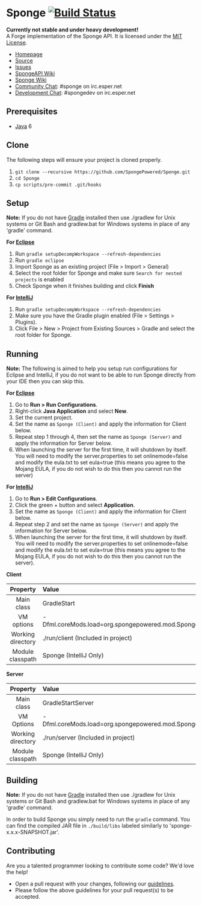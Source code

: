 Sponge [![Build Status](https://travis-ci.org/SpongePowered/Sponge.svg?branch=master)](https://travis-ci.org/SpongePowered/Sponge)
=============
**Currently not stable and under heavy development!**  
A Forge implementation of the Sponge API. It is licensed under the [MIT License]. 

* [Homepage]
* [Source]
* [Issues]
* [SpongeAPI Wiki]
* [Sponge Wiki]
* [Community Chat]: #sponge on irc.esper.net
* [Development Chat]: #spongedev on irc.esper.net

## Prerequisites
* [Java] 6

## Clone
The following steps will ensure your project is cloned properly.  

1. `git clone --recursive https://github.com/SpongePowered/Sponge.git`
2. `cd Sponge`
3. `cp scripts/pre-commit .git/hooks`

## Setup
__Note:__ If you do not have [Gradle] installed then use ./gradlew for Unix systems or Git Bash and gradlew.bat for Windows systems in place of any 'gradle' command.

__For [Eclipse]__  
  1. Run `gradle setupDecompWorkspace --refresh-dependencies`  
  2. Run `gradle eclipse`
  3. Import Sponge as an existing project (File > Import > General)
  4. Select the root folder for Sponge and make sure `Search for nested projects` is enabled
  5. Check Sponge when it finishes building and click **Finish**

__For [IntelliJ]__  
  1. Run `gradle setupDecompWorkspace --refresh-dependencies`  
  2. Make sure you have the Gradle plugin enabled (File > Settings > Plugins).  
  3. Click File > New > Project from Existing Sources > Gradle and select the root folder for Sponge.

## Running
__Note:__ The following is aimed to help you setup run configurations for Eclipse and IntelliJ, if you do not want to be able to run Sponge directly from your IDE then you can skip this.  

__For [Eclipse]__  
  1. Go to **Run > Run Configurations**.  
  2. Right-click **Java Application** and select **New**.  
  3. Set the current project.  
  4. Set the name as `Sponge (Client)` and apply the information for Client below.  
  5. Repeat step 1 through 4, then set the name as `Sponge (Server)` and apply the information for Server below.  
  6. When launching the server for the first time, it will shutdown by itself. You will need to modify the server.properties to set onlinemode=false and modify the eula.txt to set eula=true (this means you agree to the Mojang EULA, if you do not wish to do this then you cannot run the server)

__For [IntelliJ]__  
  1. Go to **Run > Edit Configurations**.  
  2. Click the green + button and select **Application**.  
  3. Set the name as `Sponge (Client)` and apply the information for Client below.  
  4. Repeat step 2 and set the name as `Sponge (Server)` and apply the information for Server below.  
  5. When launching the server for the first time, it will shutdown by itself. You will need to modify the server.properties to set onlinemode=false and modify the eula.txt to set eula=true (this means you agree to the Mojang EULA, if you do not wish to do this then you cannot run the server).

__Client__

|     Property      | Value                                     |
|:-----------------:|:------------------------------------------|
|    Main class     | GradleStart                               |
|    VM options     | -Dfml.coreMods.load=org.spongepowered.mod.SpongeCoremod |
| Working directory | ./run/client (Included in project)        |
| Module classpath  | Sponge (IntelliJ Only)                    |

__Server__

|     Property      | Value                              |
|:-----------------:|:-----------------------------------|
|    Main class     | GradleStartServer                  |
|    VM Options     | -Dfml.coreMods.load=org.spongepowered.mod.SpongeCoremod |
| Working directory | ./run/server (Included in project) |
| Module classpath  | Sponge (IntelliJ Only)             |

## Building
__Note:__ If you do not have [Gradle] installed then use ./gradlew for Unix systems or Git Bash and gradlew.bat for Windows systems in place of any 'gradle' command.

In order to build Sponge you simply need to run the `gradle` command. You can find the compiled JAR file in `./build/libs` labeled similarly to 'sponge-x.x.x-SNAPSHOT.jar'.

## Contributing
Are you a talented programmer looking to contribute some code? We'd love the help!
* Open a pull request with your changes, following our [guidelines](CONTRIBUTING.md).
* Please follow the above guidelines for your pull request(s) to be accepted.

[Eclipse]: https://www.eclipse.org/
[Gradle]: https://www.gradle.org/
[Homepage]: https://spongepowered.org/
[IntelliJ]: https://www.jetbrains.com/idea/
[Issues]: https://issues.spongepowered.org/
[SpongeAPI Wiki]: https://github.com/SpongePowered/SpongeAPI/wiki/
[Sponge Wiki]: https://github.com/SpongePowered/Sponge/wiki/
[Java]: http://java.oracle.com/
[Source]: https://github.com/SpongePowered/Sponge/
[MIT License]: http://www.tldrlegal.com/license/mit-license
[Community Chat]: http://webchat.esper.net/?channels=sponge
[Development Chat]: http://webchat.esper.net/?channels=spongedev
